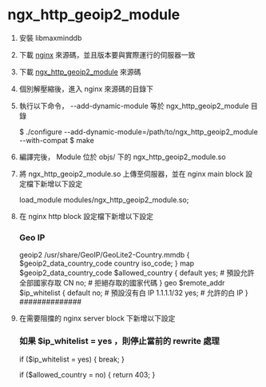 # ngx_http_geoip2_module 

1. 安裝 libmaxminddb

2. 下載 [nginx](http://nginx.org/download/) 來源碼，並且版本要與實際運行的伺服器一致

3. 下載 [ngx_http_geoip2_module](https://github.com/leev/ngx_http_geoip2_module) 來源碼

4. 個別解壓縮後，進入 nginx 來源碼的目錄下

5. 執行以下命令， --add-dynamic-module 等於 ngx_http_geoip2_module 目錄
    

    $ ./configure --add-dynamic-module=/path/to/ngx_http_geoip2_module --with-compat
    $ make
    

6. 編譯完後， Module 位於 objs/ 下的 ngx_http_geoip2_module.so 

7. 將 ngx_http_geoip2_module.so 上傳至伺服器，並在 nginx main block 設定檔下新增以下設定
    

    load_module modules/ngx_http_geoip2_module.so;
    

8. 在 nginx http block 設定檔下新增以下設定
    

    ### Geo IP ###
    geoip2 /usr/share/GeoIP/GeoLite2-Country.mmdb {
        $geoip2_data_country_code country iso_code;
    }
    map $geoip2_data_country_code $allowed_country {
        default yes;    # 預設允許全部國家存取
        CN no;          # 拒絕存取的國家代碼
    }
    geo $remote_addr $ip_whitelist {
        default no;     # 預設沒有白 IP
        1.1.1.1/32 yes; # 允許的白 IP
    }
    ##############
    

9. 在需要阻擋的 nginx server block 下新增以下設定
    

    ### 如果 $ip_whitelist = yes ，則停止當前的 rewrite 處理
    if ($ip_whitelist = yes) {
        break;
    }

    if ($allowed_country = no) {
        return 403;
    }
